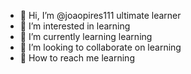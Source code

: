 - 🦊 Hi, I’m @joaopires111 ultimate learner
- 🦊 I’m interested in learning
- 🦊 I’m currently learning learning
- 🦊 I’m looking to collaborate on learning
- 🦊 How to reach me learning

<!---
joaopires111/joaopires111 is a ✨ special ✨ repository because its `README.md` (this file) appears on your GitHub profile.
You can click the Preview link to take a look at your changes.
--->
